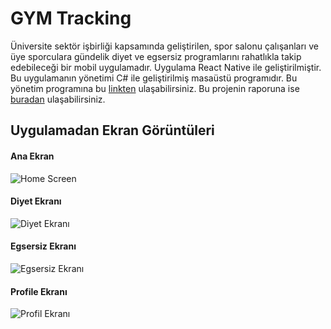 # GYM Tracking

Üniversite sektör işbirliği kapsamında geliştirilen, spor salonu çalışanları ve üye sporculara gündelik diyet ve egsersiz programlarını rahatlıkla takip edebileceği bir mobil uygulamadır. Uygulama React Native ile geliştirilmiştir. Bu uygulamanın yönetimi C# ile geliştirilmiş masaüstü programıdır. Bu yönetim programına bu [linkten](https://github.com/YavuzGuloglu/GYM "linkten") ulaşabilirsiniz. Bu projenin raporuna ise [buradan](https://drive.google.com/file/d/15sU_LWC6GhBgrN2SVdOL_1aB-xOThUj5/view "buradan") ulaşabilirsiniz.


## Uygulamadan Ekran Görüntüleri

#### Ana Ekran
![Home Screen](https://github.com/kadiraydinli/gymTracking/screenshots/home.png "Home Screen")

#### Diyet Ekranı
![Diyet Ekranı](https://github.com/kadiraydinli/gymTracking/screenshots/diet.png "Diyet Ekranı")

#### Egsersiz Ekranı
![Egsersiz Ekranı](https://github.com/kadiraydinli/gymTracking/screenshots/exercise.png "Egsersiz Ekranı")

#### Profile Ekranı
![Profil Ekranı](https://github.com/kadiraydinli/gymTracking/screenshots/profile.png "Profil Ekranı")